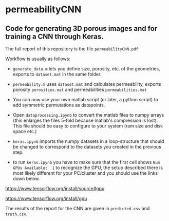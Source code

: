 # permeabilityCNN
## Code for generating 3D porous images and for training a CNN through Keras.

The full report of this repository is the file `permeabilityCNN.pdf`

Workflow is usually as follows:
* `generate_data.m` lets you define size, porosity, etc. of the geometries, exports to `dataset.mat` in the same folder.

* `permeability.m` uses `dataset.mat` and calculates permeability, exports porosity `porosities.mat` and permeabilities `permeabilities.mat`

* You can now use your own matlab script (or later, a python script) to add symmetric permutations as datapoints.

* Open `dataprocessing.ipynb` to convert the matlab files to numpy arrays (this enlarges the files 5-fold because matlab's compression is lost). This file should be easy to configure to your system (ram size and disk space etc.)

* `keras.ipynb` imports the numpy datasets in a loop-structure that should be changed to correspond to the datasets you created in the previous step. 

* to run `keras.ipynb` you have to make sure that the first cell shows `Num GPUs Available:  1` to recognize the GPU, the setup described there is most likely different for your PC/cluster and you should use the links down below.

https://www.tensorflow.org/install/source#gpu

https://www.tensorflow.org/install/gpu

The results of the report for the CNN are given in `predicted.csv` and `truth.csv`.
